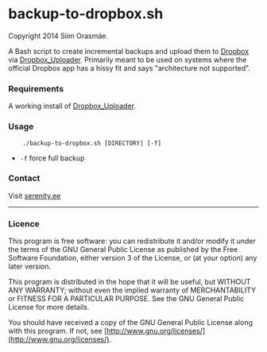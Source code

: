 # backup-to-dropbox.sh

Copyright 2014 Siim Orasmäe.

A Bash script to create incremental backups and upload them to [Dropbox](http://www.dropbox.com/) via [Dropbox_Uploader](https://github.com/andreafabrizi/Dropbox-Uploader). Primarily meant to be used on systems where the official Dropbox app has a hissy fit and says "architecture not supported".

### Requirements

A working install of [Dropbox_Uploader](https://github.com/andreafabrizi/Dropbox-Uploader).

### Usage

```
	./backup-to-dropbox.sh [DIRECTORY] [-f]
```

* `-f`	force full backup

### Contact

Visit [serenity.ee](http://www.serenity.ee)

---

### Licence

This program is free software: you can redistribute it and/or modify it under the terms of the GNU General Public License as published by the Free Software Foundation, either version 3 of the License, or (at your option) any later version.

This program is distributed in the hope that it will be useful, but WITHOUT ANY WARRANTY; without even the implied warranty of MERCHANTABILITY or FITNESS FOR A PARTICULAR PURPOSE.  See the GNU General Public License for more details.

You should have received a copy of the GNU General Public License along with this program.  If not, see [http://www.gnu.org/licenses/](http://www.gnu.org/licenses/).
